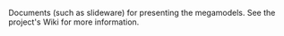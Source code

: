 Documents (such as slideware) for presenting the megamodels. See the project's Wiki for more information.